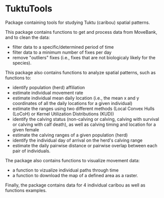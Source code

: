 # TuktuTools
Package containing tools for studying Tuktu (caribou) spatial patterns.

This package contains functions to get and process data from MoveBank, and to clean the data:
- filter data to a specific/determined period of time
- filter data to a minimum number of fixes per day
- remove "outliers" fixes (i.e., fixes that are not biologicaly likely for the species).

This package also contains functions to analyze spatial patterns, such as functions to:
- identify population (herd) affiliation
- estimate individual movement rate
- estimate individual mean daily location (i.e., the mean x and y coordinates of all the daily locations for a given individual)
- estimate the ranges using two different methods (Local Convex Hulls (LoCoH) or Kernel Utilization Distributions (KUD))
- identify the calving status (non-calving or calving, calving with survival or calving with calf death), as well as calving timing and location for a given female
- estimate the calving ranges of a given population (herd)
- identify the individual day of arrival on the herd's calving range 
- estimate the daily pairwise distance or pairwise overlap between each pair of individuals.

The package also contains functions to visualize movement data:
- a function to vizualize individual paths through time
- a function to download the map of a defined area as a raster.


Finally, the package contains data for 4 individual caribou as well as functions examples.
